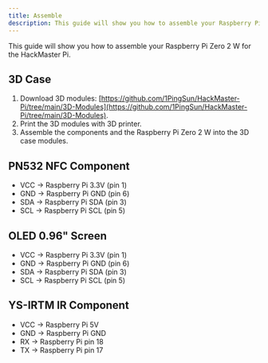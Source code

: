 ```yaml
---
title: Assemble
description: This guide will show you how to assemble your Raspberry Pi Zero 2 W for the HackMaster Pi.
---
```


This guide will show you how to assemble your Raspberry Pi Zero 2 W for the HackMaster Pi.

## 3D Case

1. Download 3D modules: [https://github.com/1PingSun/HackMaster-Pi/tree/main/3D-Modules](https://github.com/1PingSun/HackMaster-Pi/tree/main/3D-Modules).
2. Print the 3D modules with 3D printer.
3. Assemble the components and the Raspberry Pi Zero 2 W into the 3D case modules.

## PN532 NFC Component

* VCC → Raspberry Pi 3.3V (pin 1)
* GND → Raspberry Pi GND (pin 6)
* SDA → Raspberry Pi SDA (pin 3)
* SCL → Raspberry Pi SCL (pin 5)

## OLED 0.96" Screen

* VCC → Raspberry Pi 3.3V (pin 1)
* GND → Raspberry Pi GND (pin 6)
* SDA → Raspberry Pi SDA (pin 3)
* SCL → Raspberry Pi SCL (pin 5)

## YS-IRTM IR Component

* VCC → Raspberry Pi 5V
* GND → Raspberry Pi GND
* RX → Raspberry Pi pin 18
* TX → Raspberry Pi pin 17